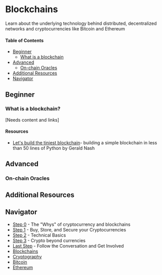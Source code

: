 # Blockchains
Learn about the underlying technology behind distributed, decentralized networks and cryptocurrencies like Bitcoin and Ethereum

#### Table of Contents
- [Beginner](#beginner)
  - [What is a blockchain](#what-is-a-blockchain)
- [Advanced](#advanced)
  - [On-chain Oracles](#on-chain-oracles)
- [Additional Resources](#additional-resources)
- [Navigator](#navigator)

## Beginner
### What is a blockchain?
[Needs content and links]

#### Resources
- [Let's build the tiniest blockchain](https://medium.com/crypto-currently/lets-build-the-tiniest-blockchain-e70965a248b)- building a simple blockchain in less than 50 lines of Python by Gerald Nash


## Advanced
### On-chain Oracles

## Additional Resources

## Navigator
- [Step 0](../step0.md) - The "Whys" of cryptocurrency and blockchains
- [Step 1](../step1.md) - Buy, Store, and Secure your Cryptocurrencies
- [Step 2](../step2.md) - Technical Basics
- [Step 3](../step3.md) - Crypto beyond currencies
- [Last Step](../last-step.md) - Follow the Conversation and Get Involved
- [Blockchains](../blockchains/blockchains.md)
- [Cryptography](../cryptography/introduction.md)
- [Bitcoin](../bitcoin/bitcoin.md)
- [Ethereum](../ethereum/ethereum.md)
